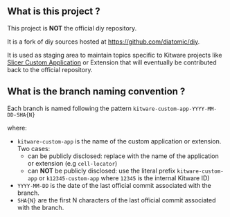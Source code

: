 What is this project ?
----------------------

This project is **NOT** the official diy repository.

It is a fork of diy sources hosted at https://github.com/diatomic/diy.

It is used as staging area to maintain topics specific to Kitware projects like [Slicer Custom Application](https://github.com/KitwareMedical/SlicerCustomAppTemplate#readme) or Extension that will eventually be contributed back to the official repository.


What is the branch naming convention ?
--------------------------------------

Each branch is named following the pattern `kitware-custom-app-YYYY-MM-DD-SHA{N}`

where:

* `kitware-custom-app` is the name of the custom application or extension. Two cases:
  * can be publicly disclosed: replace with the name of the application or extension (e.g `cell-locator`)
  * can **NOT** be publicly disclosed: use the literal prefix `kitware-custom-app` or `k12345-custom-app` where `12345` is the internal Kitware ID)
* `YYYY-MM-DD` is the date of the last official commit associated with the branch.
* `SHA{N}` are the first N characters of the last official commit associated with the branch.


